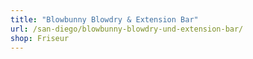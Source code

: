 ```yaml
---
title: "Blowbunny Blowdry & Extension Bar"
url: /san-diego/blowbunny-blowdry-und-extension-bar/
shop: Friseur
---
```

